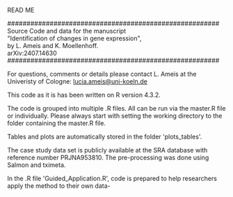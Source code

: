 READ ME

#######################################################
   Source Code and data for the manuscript           
   "Identification of changes in gene expression",   
   by L. Ameis and K. Moellenhoff.                   
   arXiv:2407.14630                                  
#######################################################

For questions, comments or details please contact L. Ameis at the Univeristy of Cologne: 
lucia.ameis@uni-koeln.de

This code as it is has been written on R version 4.3.2.

The code is grouped into multiple .R files. All can be run via the master.R file or individually. 
Please always start with setting the working directory to the folder containing the master.R file.

Tables and plots are automatically stored in the folder 'plots_tables'.

The case study data set is publicly available at the SRA database with reference number PRJNA953810. 
The pre-processing was done using Salmon and tximeta.

In the .R file 'Guided_Application.R', code is prepared to help researchers apply the method to their
own data-
